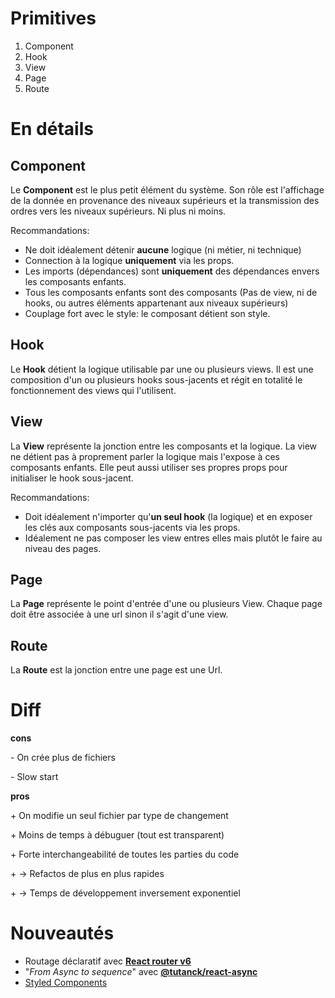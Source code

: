# Primitives

1. Component
2. Hook
3. View
5. Page
6. Route

# En détails

## Component

Le **Component** est le plus petit élément du système.
Son rôle est l'affichage de la donnée en provenance des niveaux supérieurs et la transmission des ordres vers les niveaux supérieurs.
Ni plus ni moins.

Recommandations:

- Ne doit idéalement détenir **aucune** logique (ni métier, ni technique)
- Connection à la logique **uniquement** via les props.
- Les imports (dépendances) sont **uniquement** des dépendances envers les composants enfants.
- Tous les composants enfants sont des composants (Pas de view, ni de hooks, ou autres éléments appartenant aux niveaux supérieurs)
- Couplage fort avec le style: le composant détient son style.

## Hook

Le **Hook** détient la logique utilisable par une ou plusieurs views. Il est une composition d'un ou plusieurs hooks sous-jacents et régit en totalité le fonctionnement des views qui l'utilisent.

## View

La **View** représente la jonction entre les composants et la logique. La view ne détient pas à proprement parler la logique mais l'expose à ces composants enfants. Elle peut aussi utiliser ses propres props pour initialiser le hook sous-jacent.

Recommandations:

- Doit idéalement n'importer qu'**un seul hook** (la logique) et en exposer les clés aux composants sous-jacents via les props.
- Idéalement ne pas composer les view entres elles mais plutôt le faire au niveau des pages.

## Page

La **Page** représente le point d'entrée d'une ou plusieurs View.
Chaque page doit être associée à une url sinon il s'agit d'une view.

## Route

La **Route** est la jonction entre une page est une Url.


# Diff

**cons**

\- On crée plus de fichiers

\- Slow start

**pros**

\+ On modifie un seul fichier par type de changement

\+ Moins de temps à débuguer (tout est transparent)

\+ Forte interchangeabilité de toutes les parties du code

\+ -> Refactos de plus en plus rapides

\+ -> Temps de développement inversement exponentiel

# Nouveautés

- Routage déclaratif avec [**React router v6**](https://reactrouter.com/docs/en/v6/examples/route-objects)
- "_From Async to sequence_" avec [**@tutanck/react-async**](https://www.npmjs.com/package/@tutanck/react-async)
- [Styled Components](https://mui.com/system/styled/)
